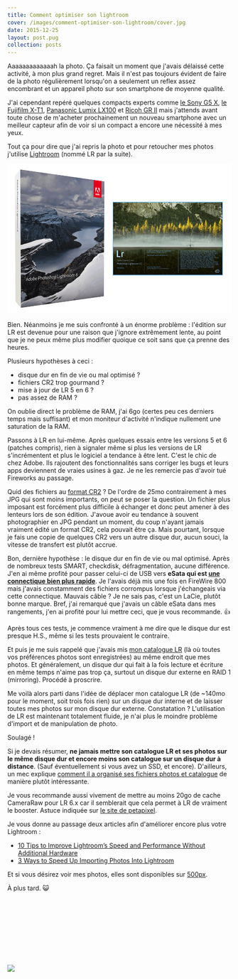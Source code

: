 ```yaml
---
title: Comment optimiser son lightroom
cover: /images/comment-optimiser-son-lightroom/cover.jpg
date: 2015-12-25
layout: post.pug
collection: posts
---
```


Aaaaaaaaaaaaah la photo. Ça faisait un moment que j'avais délaissé cette activité, à mon plus grand regret. Mais il n'est pas toujours évident de faire de la photo régulièrement lorsqu'on a seulement un reflex assez encombrant et un appareil photo sur son smartphone de moyenne qualité.

J'ai cependant repéré quelques compacts experts comme [le Sony G5 X](http://www.tomsguide.fr/actualite/canon-powershot-g5-x,48779.html), [le Fujifilm X-T1](http://www.lesnumeriques.com/appareil-photo-numerique/fujifilm-x-t1-p19220/test.html), [Panasonic Lumix LX100](http://www.lesnumeriques.com/appareil-photo-numerique/panasonic-lumix-lx100-p21696/test.html) et [Ricoh GR II](http://www.lesnumeriques.com/appareil-photo-numerique/ricoh-gr-ii-p26987/test.html) mais j'attends avant toute chose de m'acheter prochainement un nouveau smartphone avec un meilleur capteur afin de voir si un compact a encore une nécessité à mes yeux.

Tout ça pour dire que j'ai repris la photo et pour retoucher mes photos j'utilise [Lightroom](http://www.adobe.com/products/photoshop-lightroom.html) (nommé LR par la suite).

![](/images/comment-optimiser-son-lightroom/lightroom.png)

Bien. Néanmoins je me suis confronté à un énorme problème : l'édition sur LR est devenue pour une raison que j'ignore extrêmement lente, au point que je ne peux même plus modifier quoique ce soit sans que ça prenne des heures.

Plusieurs hypothèses à ceci :

- disque dur en fin de vie ou mal optimisé ?
- fichiers CR2 trop gourmand ?
- mise à jour de LR 5 en 6 ?
- pas assez de RAM ?

On oublie direct le problème de RAM, j'ai 6go (certes peu ces derniers temps mais suffisant) et mon moniteur d'activité n'indique nullement une saturation de la RAM.

Passons à LR en lui-même. Après quelques essais entre les versions 5 et 6 (patches compris), rien à signaler même si plus les versions de LR s'incrémentent et plus le logiciel a tendance à être lent. C'est le chic de chez Adobe. Ils rajoutent des fonctionnalités sans corriger les bugs et leurs apps deviennent de vraies usines à gaz. Je ne les remercie pas d'avoir tué Fireworks au passage.

Quid des fichiers au [format CR2](https://fr.wikipedia.org/wiki/RAW_%28format_d'image%29) ? De l'ordre de 25mo contrairement à mes JPG qui sont moins importants, on peut se poser la question. Un fichier plus imposant est forcément plus difficile à échanger et donc peut amener à des lenteurs lors de son édition. J'avoue avoir eu tendance à souvent photographier en JPG pendant un moment, du coup n'ayant jamais vraiment édité un format CR2, cela pouvait être ça. Mais pourtant, lorsque je fais une copie de quelques CR2 vers un autre disque dur, aucun souci, la vitesse de transfert est plutôt accrue.

Bon, dernière hypothèse : le disque dur en fin de vie ou mal optimisé. Après de nombreux tests SMART, checkdisk, défragmentation, aucune différence. J'en ai même profité pour passer celui-ci de USB vers **eSata qui est [une connectique bien plus rapide](https://en.wikipedia.org/wiki/List_of_device_bit_rates#Peripheral)**. Je l'avais déjà mis une fois en FireWire 800 mais j'avais constamment des fichiers corrompus lorsque j'échangeais via cette connectique. Mauvais câble ? Je ne sais pas, c'est un LaCie, plutôt bonne marque. Bref, j'ai remarqué que j'avais un câble eSata dans mes rangements, j'en ai profité pour lui mettre ceci, que je vous recommande. 👍

Après tous ces tests, je commence vraiment à me dire que le disque dur est presque H.S., même si les tests prouvaient le contraire.

Et puis je me suis rappelé que j'avais mis [mon catalogue LR](https://helpx.adobe.com/fr/lightroom/help/lightroom-catalog-basics.html) (là où toutes vos préférences photos sont enregistrées) au même endroit que mes photos. Et généralement, un disque dur qui fait à la fois lecture et écriture en même temps n'aime pas trop ça, surtout un disque dur externe en RAID 1 (mirroring). Procédé à proscrire.

Me voilà alors parti dans l'idée de déplacer mon catalogue LR (de ~140mo pour le moment, soit trois fois rien) sur un disque dur interne et de laisser toutes mes photos sur mon disque dur externe. Constatation ? L'utilisation de LR est maintenant totalement fluide, je n'ai plus le moindre problème d'import et de manipulation de photo.

Soulagé !

Si je devais résumer, **ne jamais mettre son catalogue LR et ses photos sur le même disque dur et encore moins son catalogue sur un disque dur à distance**. (Sauf éventuellement si vous avez un SSD, et encore). D'ailleurs, un mec explique [comment il a organisé ses fichiers photos et catalogue](http://www.duncanfawkes.com/using-lightroom-nas/) de manière plutôt intéressante.

Je vous recommande aussi vivement de mettre au moins 20go de cache CameraRaw pour LR 6.x car il semblerait que cela permet à LR de vraiment le booster. Astuce indiquée sur [le site de petapixel](http://petapixel.com/2015/10/28/lightroom-slow-try-setting-a-huge-cache-size/).

Je vous donne au passage deux articles afin d'améliorer encore plus votre Lightroom :

- [10 Tips to Improve Lightroom’s Speed and Performance Without Additional Hardware](http://digital-photography-school.com/10-tips-to-improve-lightrooms-speed-and-performance-without-additional-hardware/)
- [3 Ways to Speed Up Importing Photos Into Lightroom](http://lightroomtricks.com/lightroom-tips-ways-speed-importing-images)

Et si vous désirez voir mes photos, elles sont disponibles sur [500px](http://500px.kud.io/).

À plus tard. 😺

<img style="width: 50%;; margin-top: 150px;" src="http://i.giphy.com/Gma7Nu5lWOAQE.gif">
